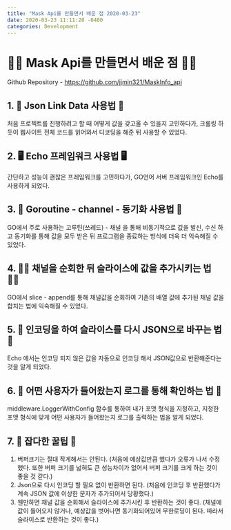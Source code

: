 ```yaml
---
title: "Mask Api를 만들면서 배운 점 2020-03-23"
date: 2020-03-23 11:11:28 -0400
categories: Development
---
```


# 🙇‍♂️ Mask Api를 만들면서 배운 점 🙇‍♂️

Github Repository - https://github.com/jjmin321/MaskInfo_api

## 1. 🔗 Json Link Data 사용법 🔗 

처음 프로젝트를 진행하려고 할 때 어떻게 값을 갖고올 수 있을지 고민하다가, 크롤링 하듯이 웹사이트 전체 코드를 읽어와서 디코딩을 해준 뒤 사용할 수 있었다.

## 2. 🖥️ Echo 프레임워크 사용법 🖥️

간단하고 성능이 괜찮은 프레임워크를 고민하다가, GO언어 서버 프레임워크인 Echo를 사용하게 되었다. 

## 3. 🍾 Goroutine - channel - 동기화 사용법 🍾

GO에서 주로 사용하는 고루틴(쓰레드) - 채널 을 통해 비동기적으로 값을 발신, 수신 하고 동기화를 통해 값을 모두 받은 뒤 프로그램을 종료하는 방식에 더욱 더 익숙해질 수 있었다.

## 4. 👨‍🌾 채널을 순회한 뒤 슬라이스에 값을 추가시키는 법 👨‍🌾

GO에서 slice - append를 통해 채널값을 순회하여 기존의 배열 값에 추가된 채널 값을 합치는 법에 익숙해질 수 있었다. 

## 5. 💠 인코딩을 하여 슬라이스를 다시 JSON으로 바꾸는 법 💠

Echo 에서는 인코딩 되지 않은 값을 자동으로 인코딩 해서 JSON값으로 반환해준다는 것을 알게 되었다. 

## 6. 🍭 어떤 사용자가 들어왔는지 로그를 통해 확인하는 법 🍭

middleware.LoggerWithConfig 함수를 통하여 내가 포맷 형식을 지정하고, 지정한 포맷 형식에 맞게 어떤 사용자가 들어왔는지 로그를 출력하는 법을 알게 되었다.

## 7. 🚛 잡다한 꿀팁 🚛

1. 버퍼크기는 절대 작게해서는 안된다. (처음에 예상값만큼 했다가 오류가 나서 수정했다. 또한 버퍼 크기를 넓혀도 큰 성능차이가 없어서 버퍼 크기를 크게 하는 것이 좋을 것 같다.)
2. Json으로 다시 인코딩 할 필요 없이 반환하면 된다. (처음에 인코딩 후 반환했다가 계속 JSON 값에 이상한 문자가 추가되어서 당황했다.)
3. 웬만하면 채널 값을 순회해서 슬라이스에 추가시킨 후 반환하는 것이 좋다. (채널에 값이 들어오지 않거나, 예상값을 벗어나면 동기화되어있어 무한로딩이 된다. 따라서 슬라이스로 반환하는 것이 좋다.)

